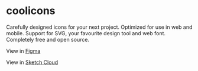 
# coolicons

Carefully designed icons for your next project. Optimized for use in web and mobile. Support for SVG, your favourite design tool and web font. Completely free and open source.


View in [Figma](https://www.figma.com/c/file/800815864899415771/coolicons-v2.1)

View in [Sketch Cloud](https://sketch.cloud/s/z3zGb)
